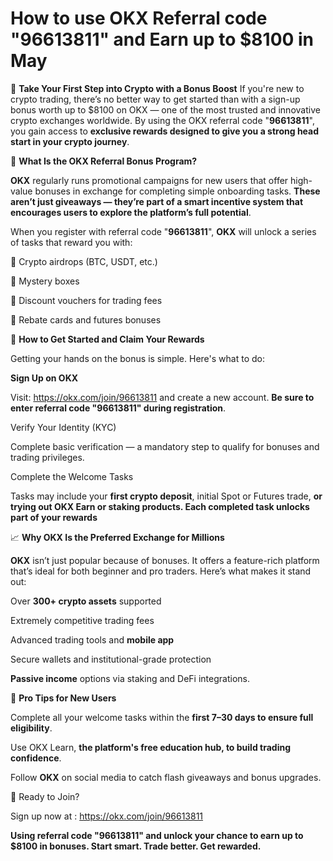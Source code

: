 # How to use OKX Referral code "96613811" and Earn up to $8100 in May 

🚀 **Take Your First Step into Crypto with a Bonus Boost**
If you're new to crypto trading, there’s no better way to get started than with a sign-up bonus worth up to $8100 on OKX — one of the most trusted and innovative crypto exchanges worldwide. By using the OKX referral code "**96613811**", you gain access to **exclusive rewards designed to give you a strong head start in your crypto journey**.

🎯 **What Is the OKX Referral Bonus Program?**

**OKX** regularly runs promotional campaigns for new users that offer high-value bonuses in exchange for completing simple onboarding tasks. **These aren’t just giveaways — they’re part of a smart incentive system that encourages users to explore the platform’s full potential**.


When you register with referral code "**96613811**", **OKX** will unlock a series of tasks that reward you with:


🎁 Crypto airdrops (BTC, USDT, etc.)


🎁 Mystery boxes


🎁 Discount vouchers for trading fees


🎁 Rebate cards and futures bonuses

🔑 **How to Get Started and Claim Your Rewards**

Getting your hands on the bonus is simple. Here's what to do:


**Sign Up on OKX**

Visit: https://okx.com/join/96613811 and create a new account. **Be sure to enter referral code "96613811" during registration**.


Verify Your Identity (KYC)

Complete basic verification — a mandatory step to qualify for bonuses and trading privileges.


Complete the Welcome Tasks

Tasks may include your **first crypto deposit**, initial Spot or Futures trade, **or trying out OKX Earn or staking products. Each completed task unlocks part of your rewards**

📈 **Why OKX Is the Preferred Exchange for Millions**

**OKX** isn’t just popular because of bonuses. It offers a feature-rich platform that’s ideal for both beginner and pro traders. Here’s what makes it stand out:


Over **300+ crypto assets** supported


Extremely competitive trading fees


Advanced trading tools and **mobile app**


Secure wallets and institutional-grade protection


**Passive income** options via staking and DeFi integrations.

🧠 **Pro Tips for New Users**

Complete all your welcome tasks within the **first 7–30 days to ensure full eligibility**.


Use OKX Learn, **the platform's free education hub, to build trading confidence**.


Follow **OKX** on social media to catch flash giveaways and bonus upgrades.

🎉 Ready to Join?

Sign up now at : https://okx.com/join/96613811 

****Using referral code "**96613811**" and unlock your chance to earn up to $8100 in bonuses. Start smart. T**rade better. Get rewarded.******










